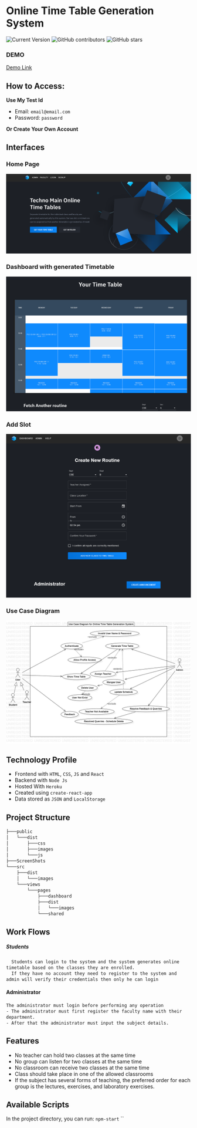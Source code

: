 # Online Time Table Generation System

![Current Version](https://img.shields.io/badge/version-v0.1-gree)
![GitHub contributors](https://img.shields.io/github/contributors/devraj4522/online-time-table-generation-system)
![GitHub stars](https://img.shields.io/github/stars/devraj4522/online-time-table-generation-system?style=social)

### DEMO

[Demo Link](https://online-time-table-generation-s.herokuapp.com/)

## How to Access:

**Use My Test Id**

- Email: `email@email.com`
- Password: `password`

**Or Create Your Own Account**

## Interfaces

### Home Page

![ScreenShot 1](/ScreenShots/1.png)

### Dashboard with generated Timetable

![ScreenShot 2](/ScreenShots/2.png)

### Add Slot

![ScreenShot 2](/ScreenShots/4.png)

### Use Case Diagram

![ScreenShot 3](/ScreenShots/3.jpg)

## Technology Profile

- Frontend with `HTML`, `CSS`, `JS` and `React`
- Backend with `Node Js`
- Hosted With `Heroku`
- Created using `create-react-app`
- Data stored as `JSON` and `LocalStorage`

## Project Structure

```
├───public
│   └───dist
│       ├───css
│       ├───images
│       └───js
├───ScreenShots
└───src
    ├───dist
    │   └───images
    └───views
        └───pages
            ├───dashboard
            ├───dist
            │   └───images
            └───shared
```

## Work Flows

##### Students

```
  Students can login to the system and the system generates online timetable based on the classes they are enrolled.
  If they have no account they need to register to the system and admin will verify their credentials then only he can login
```

#### Administrator

```
The administrator must login before performing any operation
- The administrator must first register the faculty name with their department.
- After that the administrator must input the subject details.
```

## Features

- No teacher can hold two classes at the same time
- No group can listen for two classes at the same time
- No classroom can receive two classes at the same time
- Class should take place in one of the allowed classrooms
- If the subject has several forms of teaching, the preferred order for each group is the lectures, exercises, and laboratory exercises.

## Available Scripts

In the project directory, you can run:
`npm-start` ``
